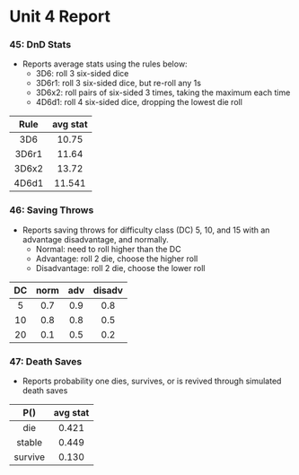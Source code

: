 Unit 4 Report
=============

### 45: DnD Stats ###
+ Reports average stats using the rules below:
  + 3D6: roll 3 six-sided dice
  + 3D6r1: roll 3 six-sided dice, but re-roll any 1s
  + 3D6x2: roll pairs of six-sided 3 times, taking the maximum each time
  + 4D6d1: roll 4 six-sided dice, dropping the lowest die roll

 | Rule | avg stat |
 |:----:|:--------:|
 | 3D6  |  10.75   |
 | 3D6r1|  11.64   |
 | 3D6x2|  13.72   |
 | 4D6d1|  11.541  |


### 46: Saving Throws ###
+ Reports saving throws for difficulty class (DC) 5, 10, and 15 with an advantage
  disadvantage, and normally.
  + Normal: need to roll higher than the DC
  + Advantage: roll 2 die, choose the higher roll
  + Disadvantage: roll 2 die, choose the lower roll
  
 | DC | norm | adv | disadv |
 |:--:|:----:|:---:|:------:|
 | 5  | 0.7  | 0.9 |  0.8   |
 | 10 | 0.8  | 0.8 |  0.5   |
 | 20 | 0.1  | 0.5 |  0.2   |


### 47: Death Saves ###
+ Reports probability one dies, survives, or is revived through simulated death saves

 |  P()   | avg stat |
 |:------:|:--------:|
 | die    |  0.421   |
 | stable |  0.449   |
 | survive|  0.130   |
 